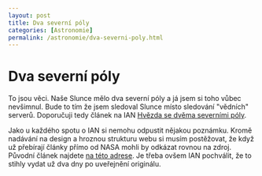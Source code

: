 ```yaml
---
layout: post
title: Dva severní póly
categories: [Astronomie]
permalink: /astronomie/dva-severni-poly.html
---
```

# Dva severní póly

To jsou věci. Naše Slunce mělo dva severní póly a já jsem si toho vůbec nevšimnul. Bude to tím že jsem sledoval Slunce místo sledování "vědních" serverů. Doporučuji tedy článek na IAN [Hvězda se dvěma severními póly](http://www.ian.cz/detart_fr.php?id=952).

Jako u každého spotu o IAN si nemohu odpustit nějakou poznámku. Kromě nadávání na design a hroznou strukturu webu si musím postěžovat, že když už přebírají články přímo od NASA mohli by odkázat rovnou na zdroj. Původní článek najdete [na této adrese](http://science.nasa.gov/headlines/y2003/22apr_currentsheet.htm). Je třeba ovšem IAN pochválit, že to stihly vydat už dva dny po uveřejnění originálu.


